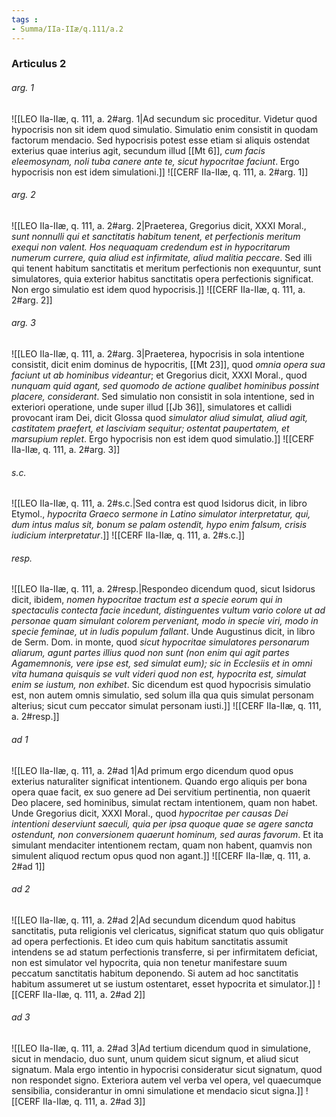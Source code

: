 ```yaml
---
tags : 
- Summa/IIa-IIæ/q.111/a.2
---
```


### Articulus 2

###### arg. 1
![[LEO IIa-IIæ, q. 111, a. 2#arg. 1|Ad secundum sic proceditur. Videtur quod hypocrisis non sit idem quod simulatio. Simulatio enim consistit in quodam factorum mendacio. Sed hypocrisis potest esse etiam si aliquis ostendat exterius quae interius agit, secundum illud [[Mt 6]], *cum facis eleemosynam, noli tuba canere ante te, sicut hypocritae faciunt*. Ergo hypocrisis non est idem simulationi.]]
![[CERF IIa-IIæ, q. 111, a. 2#arg. 1]]

###### arg. 2
![[LEO IIa-IIæ, q. 111, a. 2#arg. 2|Praeterea, Gregorius dicit, XXXI Moral., *sunt nonnulli qui et sanctitatis habitum tenent, et perfectionis meritum exequi non valent. Hos nequaquam credendum est in hypocritarum numerum currere, quia aliud est infirmitate, aliud malitia peccare*. Sed illi qui tenent habitum sanctitatis et meritum perfectionis non exequuntur, sunt simulatores, quia exterior habitus sanctitatis opera perfectionis significat. Non ergo simulatio est idem quod hypocrisis.]]
![[CERF IIa-IIæ, q. 111, a. 2#arg. 2]]

###### arg. 3
![[LEO IIa-IIæ, q. 111, a. 2#arg. 3|Praeterea, hypocrisis in sola intentione consistit, dicit enim dominus de hypocritis, [[Mt 23]], quod *omnia opera sua faciunt ut ab hominibus videantur*; et Gregorius dicit, XXXI Moral., quod *nunquam quid agant, sed quomodo de actione qualibet hominibus possint placere, considerant*. Sed simulatio non consistit in sola intentione, sed in exteriori operatione, unde super illud [[Jb 36]], simulatores et callidi provocant iram Dei, dicit Glossa quod *simulator aliud simulat, aliud agit, castitatem praefert, et lasciviam sequitur; ostentat paupertatem, et marsupium replet*. Ergo hypocrisis non est idem quod simulatio.]]
![[CERF IIa-IIæ, q. 111, a. 2#arg. 3]]

###### s.c.
![[LEO IIa-IIæ, q. 111, a. 2#s.c.|Sed contra est quod Isidorus dicit, in libro Etymol., *hypocrita Graeco sermone in Latino simulator interpretatur, qui, dum intus malus sit, bonum se palam ostendit, hypo enim falsum, crisis iudicium interpretatur*.]]
![[CERF IIa-IIæ, q. 111, a. 2#s.c.]]

###### resp.
![[LEO IIa-IIæ, q. 111, a. 2#resp.|Respondeo dicendum quod, sicut Isidorus dicit, ibidem, *nomen hypocritae tractum est a specie eorum qui in spectaculis contecta facie incedunt, distinguentes vultum vario colore ut ad personae quam simulant colorem perveniant, modo in specie viri, modo in specie feminae, ut in ludis populum fallant*. Unde Augustinus dicit, in libro de Serm. Dom. in monte, quod *sicut hypocritae simulatores personarum aliarum, agunt partes illius quod non sunt (non enim qui agit partes Agamemnonis, vere ipse est, sed simulat eum); sic in Ecclesiis et in omni vita humana quisquis se vult videri quod non est, hypocrita est, simulat enim se iustum, non exhibet*. Sic dicendum est quod hypocrisis simulatio est, non autem omnis simulatio, sed solum illa qua quis simulat personam alterius; sicut cum peccator simulat personam iusti.]]
![[CERF IIa-IIæ, q. 111, a. 2#resp.]]

###### ad 1
![[LEO IIa-IIæ, q. 111, a. 2#ad 1|Ad primum ergo dicendum quod opus exterius naturaliter significat intentionem. Quando ergo aliquis per bona opera quae facit, ex suo genere ad Dei servitium pertinentia, non quaerit Deo placere, sed hominibus, simulat rectam intentionem, quam non habet. Unde Gregorius dicit, XXXI Moral., quod *hypocritae per causas Dei intentioni deserviunt saeculi, quia per ipsa quoque quae se agere sancta ostendunt, non conversionem quaerunt hominum, sed auras favorum*. Et ita simulant mendaciter intentionem rectam, quam non habent, quamvis non simulent aliquod rectum opus quod non agant.]]
![[CERF IIa-IIæ, q. 111, a. 2#ad 1]]

###### ad 2
![[LEO IIa-IIæ, q. 111, a. 2#ad 2|Ad secundum dicendum quod habitus sanctitatis, puta religionis vel clericatus, significat statum quo quis obligatur ad opera perfectionis. Et ideo cum quis habitum sanctitatis assumit intendens se ad statum perfectionis transferre, si per infirmitatem deficiat, non est simulator vel hypocrita, quia non tenetur manifestare suum peccatum sanctitatis habitum deponendo. Si autem ad hoc sanctitatis habitum assumeret ut se iustum ostentaret, esset hypocrita et simulator.]]
![[CERF IIa-IIæ, q. 111, a. 2#ad 2]]

###### ad 3
![[LEO IIa-IIæ, q. 111, a. 2#ad 3|Ad tertium dicendum quod in simulatione, sicut in mendacio, duo sunt, unum quidem sicut signum, et aliud sicut signatum. Mala ergo intentio in hypocrisi consideratur sicut signatum, quod non respondet signo. Exteriora autem vel verba vel opera, vel quaecumque sensibilia, considerantur in omni simulatione et mendacio sicut signa.]]
![[CERF IIa-IIæ, q. 111, a. 2#ad 3]]

